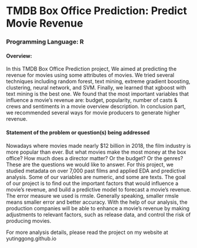 # TMDB Box Office Prediction: Predict Movie Revenue
### Programming Language: R

#### Overview:
In this TMDB Box Office Prediction project, We aimed at predicting the revenue for movies using some attributes of movies. We tried several techniques including random forest, text mining, extreme gradient boosting, clustering, neural network, and SVM. Finally, we learned that xgboost with text mining is the best one. 
We found that the most important variables that influence a movie’s revenue are: budget, popularity, number of casts & crews and sentiments in a movie overview description. In conclusion part, we recommended several ways for movie producers to generate higher revenue.


#### Statement of the problem or question(s) being addressed
Nowadays where movies made nearly $12 billion in 2018, the film industry is more popular than ever. But what movies make the most money at the box office? How much does a director matter? Or the budget? Or the genres? These are the questions we would like to answer.
For this project, we studied metadata on over 7,000 past films and applied EDA and predictive analysis. Some of our variables are numeric, and some are texts. 
The goal of our project is to find out the important factors that would influence a movie’s revenue, and build a predictive model to forecast a movie’s revenue. The error measure we used is rmsle. Generally speaking, smaller rmsle means smaller error and better accuracy. With the help of our analysis, the production companies will be able to enhance a movie’s revenue by making adjustments to relevant factors, such as release data, and control the risk of producing movies.


For more analysis details, please read the project on my website at yutinggong.github.io

